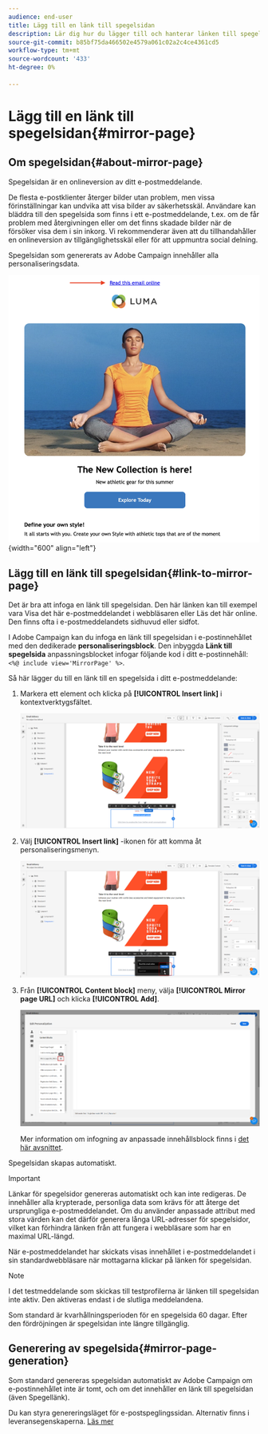 ```yaml
---
audience: end-user
title: Lägg till en länk till spegelsidan
description: Lär dig hur du lägger till och hanterar länken till spegelsidan
source-git-commit: b85bf75da466502e4579a061c02a2c4ce4361cd5
workflow-type: tm+mt
source-wordcount: '433'
ht-degree: 0%

---
```



# Lägg till en länk till spegelsidan{#mirror-page}

## Om spegelsidan{#about-mirror-page}

Spegelsidan är en onlineversion av ditt e-postmeddelande.

De flesta e-postklienter återger bilder utan problem, men vissa förinställningar kan undvika att visa bilder av säkerhetsskäl. Användare kan bläddra till den spegelsida som finns i ett e-postmeddelande, t.ex. om de får problem med återgivningen eller om det finns skadade bilder när de försöker visa dem i sin inkorg. Vi rekommenderar även att du tillhandahåller en onlineversion av tillgänglighetsskäl eller för att uppmuntra social delning.

Spegelsidan som genererats av Adobe Campaign innehåller alla personaliseringsdata.

![exempel på spegellänk](assets/mirror-page-link.png){width="600" align="left"}

## Lägg till en länk till spegelsidan{#link-to-mirror-page}

Det är bra att infoga en länk till spegelsidan. Den här länken kan till exempel vara Visa det här e-postmeddelandet i webbläsaren eller Läs det här online. Den finns ofta i e-postmeddelandets sidhuvud eller sidfot.

I Adobe Campaign kan du infoga en länk till spegelsidan i e-postinnehållet med den dedikerade **personaliseringsblock**. Den inbyggda **Länk till spegelsida** anpassningsblocket infogar följande kod i ditt e-postinnehåll: `<%@ include view='MirrorPage' %>`.


Så här lägger du till en länk till en spegelsida i ditt e-postmeddelande:

1. Markera ett element och klicka på **[!UICONTROL Insert link]** i kontextverktygsfältet.

   ![](assets/message-tracking-mirror-page.png)

1. Välj **[!UICONTROL Insert link]** -ikonen för att komma åt personaliseringsmenyn.

   ![](assets/message-tracking-mirror-page_2.png)

1. Från **[!UICONTROL Content block]** meny, välja **[!UICONTROL Mirror page URL]** och klicka **[!UICONTROL Add]**.

   ![](assets/message-tracking-mirror-page_3.png)

   Mer information om infogning av anpassade innehållsblock finns i [det här avsnittet](../personalization/personalize.md#personalize-emails).

Spegelsidan skapas automatiskt.

>[!IMPORTANT]
>
>Länkar för spegelsidor genereras automatiskt och kan inte redigeras. De innehåller alla krypterade, personliga data som krävs för att återge det ursprungliga e-postmeddelandet. Om du använder anpassade attribut med stora värden kan det därför generera långa URL-adresser för spegelsidor, vilket kan förhindra länken från att fungera i webbläsare som har en maximal URL-längd.

När e-postmeddelandet har skickats visas innehållet i e-postmeddelandet i sin standardwebbläsare när mottagarna klickar på länken för spegelsidan.

>[!NOTE]
>
>I det testmeddelande som skickas till testprofilerna är länken till spegelsidan inte aktiv. Den aktiveras endast i de slutliga meddelandena.

Som standard är kvarhållningsperioden för en spegelsida 60 dagar. Efter den fördröjningen är spegelsidan inte längre tillgänglig.


## Generering av spegelsida{#mirror-page-generation}

Som standard genereras spegelsidan automatiskt av Adobe Campaign om e-postinnehållet inte är tomt, och om det innehåller en länk till spegelsidan (även Spegellänk).

Du kan styra genereringsläget för e-postspeglingssidan. Alternativ finns i leveransegenskaperna. [Läs mer](../advanced-settings/delivery-settings.md#mirror)
